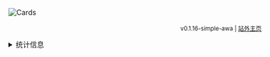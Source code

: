 ![Cards](https://cards.mcisee.top/api?img=5&date=2025-01-01&str=+2025+年&qq=3276839942&gitee=%40xiaozhisans&github=%40iLateDreami&bilibili=%40LateDream_&telegram=%40XiaozhiSans&microsoft=XiaozhiSans&quote=%28￣﹃￣%29+不能熬夜&color=172%2C172%2C255%2C1)

<div align="right">

<sup>v0.1.16-simple-awa <!--| [回到旧版](./README.old.md) --> | [站外主页](https://latedream.us.kg/XiaozhiSans/)</sup>

</div>

<details>
<summary>统计信息</summary>

<img src="https://github-readme-stats.vercel.app/api?username=iLateDreami&theme=dark&show_icons=true&count_private=true&layout=compact&locale=cn" style="width: 50%;" />

<img src="https://github-readme-stats.vercel.app/api/top-langs?username=iLateDreami&theme=dark&langs_count=5&show_icons=true&count_private=true&layout=compact&locale=cn" style="width: 50%;" />

</details>
